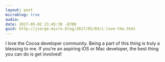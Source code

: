 ```yaml
---
layout: post
microblog: true
audio: 
date: 2017-05-02 21:45:38 -0700
guid: http://jsorge.micro.blog/2017/05/03/i-love-the.html
---
```

I love the Cocoa developer community. Being a part of this thing is truly a blessing to me. If you’re an aspiring iOS or Mac developer, the best thing you can do is get involved!
